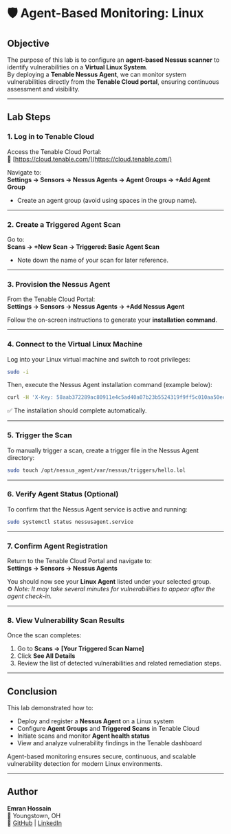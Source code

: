 # 🛡️ Agent-Based Monitoring: Linux

## **Objective**
The purpose of this lab is to configure an **agent-based Nessus scanner** to identify vulnerabilities on a **Virtual Linux System**.  
By deploying a **Tenable Nessus Agent**, we can monitor system vulnerabilities directly from the **Tenable Cloud portal**, ensuring continuous assessment and visibility.

---

## **Lab Steps**

### **1. Log in to Tenable Cloud**
Access the Tenable Cloud Portal:  
🔗 [https://cloud.tenable.com/](https://cloud.tenable.com/)

Navigate to:  
**Settings → Sensors → Nessus Agents → Agent Groups → +Add Agent Group**  
- Create an agent group (avoid using spaces in the group name).

---

### **2. Create a Triggered Agent Scan**
Go to:  
**Scans → +New Scan → Triggered: Basic Agent Scan**  
- Note down the name of your scan for later reference.

---

### **3. Provision the Nessus Agent**
From the Tenable Cloud Portal:  
**Settings → Sensors → Nessus Agents → +Add Nessus Agent**  

Follow the on-screen instructions to generate your **installation command**.

---

### **4. Connect to the Virtual Linux Machine**
Log into your Linux virtual machine and switch to root privileges:
```bash
sudo -i
```

Then, execute the Nessus Agent installation command (example below):
```bash
curl -H 'X-Key: 58aab372289ac80911e4c5ad40a07b23b5524319f9ff5c010aa50ec625ccf389' 'https://sensor.cloud.tenable.com/install/agent?groups=Emran_Linix_agent' | bash
```

✅ The installation should complete automatically.

---

### **5. Trigger the Scan**
To manually trigger a scan, create a trigger file in the Nessus Agent directory:
```bash
sudo touch /opt/nessus_agent/var/nessus/triggers/hello.lol
```

---

### **6. Verify Agent Status (Optional)**
To confirm that the Nessus Agent service is active and running:
```bash
sudo systemctl status nessusagent.service
```

---

### **7. Confirm Agent Registration**
Return to the Tenable Cloud Portal and navigate to:  
**Settings → Sensors → Nessus Agents**

You should now see your **Linux Agent** listed under your selected group.  
⚙️ *Note: It may take several minutes for vulnerabilities to appear after the agent check-in.*

---

### **8. View Vulnerability Scan Results**
Once the scan completes:
1. Go to **Scans → [Your Triggered Scan Name]**
2. Click **See All Details**
3. Review the list of detected vulnerabilities and related remediation steps.

---

## **Conclusion**
This lab demonstrated how to:
- Deploy and register a **Nessus Agent** on a Linux system  
- Configure **Agent Groups** and **Triggered Scans** in Tenable Cloud  
- Initiate scans and monitor **Agent health status**  
- View and analyze vulnerability findings in the Tenable dashboard  

Agent-based monitoring ensures secure, continuous, and scalable vulnerability detection for modern Linux environments.

---

## **Author**
**Emran Hossain**  
📍 Youngstown, OH  
🔗 [GitHub](https://github.com/EmranHossain27) | [LinkedIn](https://www.linkedin.com/in/emran-hossain-934349257/)
